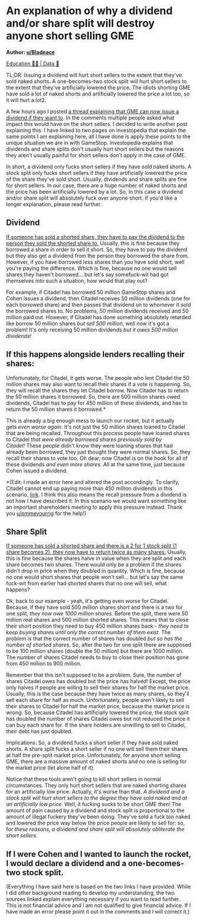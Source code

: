 An explanation of why a dividend and/or share split will destroy anyone short selling GME
=========================================================================================

**Author: [u/Bladeace](https://www.reddit.com/user/Bladeace/)**

[Education 👨‍🏫 | Data 🔢](https://www.reddit.com/r/Superstonk/search?q=flair_name%3A%22Education%20%F0%9F%91%A8%E2%80%8D%F0%9F%8F%AB%20%7C%20Data%20%F0%9F%94%A2%22&restrict_sr=1)

TL;DR: Issuing a dividend will hurt short sellers to the extent that they've sold naked shorts. A one-becomes-two stock split will hurt short sellers to the extent that they've artificially lowered the price. The idiots shorting GME have sold a lot of naked shorts and artificially lowered the price a lot too, so it will hurt a lot2.

A few hours ago I posted [a thread explaining that GME can now issue a dividend if they want to](https://www.reddit.com/r/Superstonk/comments/mqh3ep/gamestop_can_now_pay_dividends_they_do_not_need/?utm_source=share&utm_medium=web2x&context=3). In the comments multiple people asked what impact this would have on the short sellers. I decided to write another post explaining this. I have linked to two pages on investopedia that explain the same points I am explaining here, all I have done is apply these points to the unique situation we are in with GameStop. Investopedia explains that dividends and share splits don't usually hurt short sellers but the reasons they aren't usually painful for short sellers don't apply in the case of GME.

In short, a dividend only fucks short sellers if they have sold naked shorts. A stock split only fucks short sellers if they have artificially lowered the price of the share they've sold short. Usually, dividends and share splits are fine for short sellers. In our case, there are a huge number of naked shorts and the price has been artificially lowered by a lot. So, in this case a dividend and/or share split will absolutely fuck over anyone short. If you'd like a longer explanation, please read further.

## Dividend

[If someone has sold a shorted share, they have to pay the dividend to the person they sold the shorted share to.](https://www.investopedia.com/ask/answers/042215/if-investor-short-dividendpaying-stock-record-date-are-they-entitled-dividend.asp) Usually, this is fine because they borrowed a share in order to sell it short. So, they have to pay the dividend but they also get a dividend from the person they borrowed the share from. However, if you have borrowed less shares than you have sold short, well you're paying the difference. Which is fine, because no one would sell shares they haven't borrowed... but let's say somefuck-wit had got themselves into such a situation, how would that play out?

For example, if Citadel has borrowed 50 million GameStop shares and Cohen issues a dividend, then Citadel receives 50 million dividends (one for each borrowed share) and then passes that dividend on to whomever it sold the borrowed shares to. No problems, 50 million dividends received and 50 million paid out. However, if Citadel has done something absolutely retarded like borrow 50 million shares *but sell 500 million*, well now it's got a problem! It's only receiving 50 million dividends *but it owes 500 million dividends!*

## If this happens alongside lenders recalling their shares:

Unfortunately, for Citadel, it gets worse. The people who lent Citadel the 50 million shares may also want to recall their shares if a vote is happening. So, they will recall the shares they let Citadel borrow. Now Citadel has to return the 50 million shares it borrowed. So, there are 500 million shares owed dividends, Citadel has to pay for 450 million of these dividends, and has to return the 50 million shares it borrowed.*

This is already a big enough mess to launch our rocket, but it actually gets *even worse again*. It's not just the 50 million shares loaned to Citadel that are being recalled. Throughout this process people have loaned shares to Citadel *that were already borrowed shares previously sold by Citadel!* These people didn't know they were loaning shares that had already been borrowed, they just thought they were normal shares. So, they recall their shares to vote too. Oh dear, now Citadel is on the hook for all of these dividends *and even more shares*. All at the same time, just because Cohen issued a dividend.

*(Edit: I made an error here and altered the post accordingly. To clarify, Citadel cannot end up paying more than 450 million dividends in this scenario, [link](https://www.reddit.com/r/Superstonk/comments/mqn97y/an_explanation_of_why_a_dividend_andor_share/guh8num?utm_medium=android_app&utm_source=share&context=3). I think this also means the recall pressure from a dividend is not how I have described it. In this scenario we would want something like an important shareholders meeting to apply this pressure instead. Thank you [u/pmmeyourrig](https://www.reddit.com/u/pmmeyourrig/) for the help!)

## Share Split

[If someone has sold a shorted share and there is a 2 for 1 stock split (1 share becomes 2), they now have to return twice as many shares.](https://www.investopedia.com/ask/answers/what-stock-split-why-do-stocks-split/) Usually, this is fine because the shares halve in value when they are split and each share becomes two shares. There would only be a problem if the shares didn't drop in price when they doubled in quantity. Which is fine, because no one would short shares that people won't sell... but let's say the same fuck-wit from earlier had shorted shares that no one will sell, what happens?

Ok, back to our example - yeah, it's getting even worse for Citadel. Because, if they have sold 500 million shares short and there is a two for one split, *they now owe 1000 million shares.* Before the split, there were 50 million real shares and 500 million shorted shares. This means that to close their short position they need to buy 450 million shares back - *they need to keep buying shares until only the correct number of them exist*. The problem is that the correct number of shares has doubled *but so has the number of shorted shares*. So, after the two for one split there are supposed to be 100 million shares (double the 50 million) but there are 1000 million. The number of shares Citadel needs to buy to close their position has gone from 450 million to 900 million.

Remember that this isn't supposed to be a problem. Sure, the number of shares Citadel owes has doubled but the price has halved! Except, the price only halves if people are willing to sell their shares for half the market price. Usually, this is the case because they have twice as many shares, so they'll sell each share for half as much. Unfortunately, people aren't likely to sell their shares to Citadel for half the market price, because the market price is wrong. So, because Citadel has artificially lowered the price, the stock split has doubled the number of shares Citadel owes but not reduced the price it can buy each share for. If the share holders are unwilling to sell to Citadel, their debt has just doubled.

Implications: So, a dividend fucks a short seller if they have sold naked shorts. A share split fucks a short seller if no one will sell them their shares at half the pre-split market price. Unfortunately, for anyone short selling GME, there are a massive amount of naked shorts and no one is selling for the market price (let alone half of it).

Notice that these tools aren't going to kill short sellers in normal circumstances. They only hurt short sellers that are naked shorting shares for an artificially low price. Actually, it's worse than that. *A dividend and a stock split will hurt short sellers* *to the degree they have sold naked and at an artificially low price.* Well, it fucking sucks to be short GME then! The amount of pain caused by a dividend and stock split is proportional to the amount of illegal fuckery they've been doing. They've sold a fuck ton naked and lowered the price way below the price people are likely to sell for: so, f*or these reasons, a dividend and share split will absolutely obliterate the short sellers.*

## If I were Cohen and I wanted to launch the rocket, I would declare a dividend and a one-becomes-two stock split.

(Everything I have said here is based on the two links I have provided. While I did other background reading to develop my understanding, the two sources linked explain everything necessary if you want to read further. This is not financial advice and I am not qualified to give financial advice. If I have made an error please point it out in the comments and I will correct it.)
